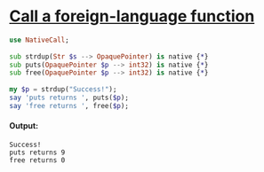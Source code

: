 [1]: https://rosettacode.org/wiki/Call_a_foreign-language_function

# [Call a foreign-language function][1]

```raku
use NativeCall;
 
sub strdup(Str $s --> OpaquePointer) is native {*}
sub puts(OpaquePointer $p --> int32) is native {*}
sub free(OpaquePointer $p --> int32) is native {*}
 
my $p = strdup("Success!");
say 'puts returns ', puts($p);
say 'free returns ', free($p);
```

#### Output:
```
Success!
puts returns 9
free returns 0
```